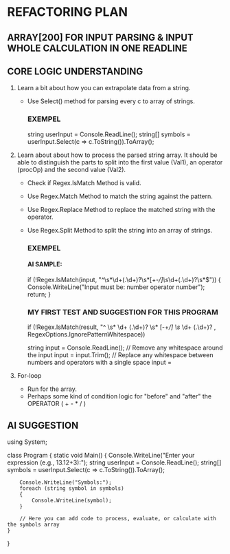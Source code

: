 # REFACTORING PLAN

## ARRAY[200] FOR INPUT PARSING & INPUT WHOLE CALCULATION IN ONE READLINE

## CORE LOGIC UNDERSTANDING
1. Learn a bit about how you can extrapolate data from a string.
    - Use Select() method for parsing every c to array of strings.
        ### EXEMPEL ###
        string userInput = Console.ReadLine();
        string[] symbols = userInput.Select(c => c.ToString()).ToArray();

2. Learn about about how to process the parsed string array. It should be able to distinguish the parts to split into the first value (Val1), an operator (procOp) and the second value (Val2).
    - Check if Regex.IsMatch Method is valid.
    - Use Regex.Match Method to match the string against the pattern.
    - Use Regex.Replace Method to replace the matched string with the operator.
    - Use Regex.Split Method to split the string into an array of strings.
        ### EXEMPEL ###
        #### AI SAMPLE: 
        if (!Regex.IsMatch(input, "^\s*\d+(\.\d+)?\s*[+\-*/]\s*\d+(\.\d+)?\s*$"))
        {
            Console.WriteLine("Input must be: number  operator  number");
            return;
        }
        ###
        ### MY FIRST TEST AND SUGGESTION FOR THIS PROGRAM
        if (!Regex.IsMatch(result, "^ \s* \d+ (\.\d+)? \s* [\-+*/] \s* \d+ (\.\d+)? ,  RegexOptions.IgnorePatternWhitespace))

        string input = Console.ReadLine();
        // Remove any whitespace around the input
        input = input.Trim();
        // Replace any whitespace between numbers and operators with a single space
        input = 



2. For-loop
    - Run for the array.
    - Perhaps some kind of condition logic for "before" and "after" 
    the OPERATOR ( + - * / )




## AI SUGGESTION
using System;


class Program
{
    static void Main()
    {
        Console.WriteLine("Enter your expression (e.g., 13.12+3):");
        string userInput = Console.ReadLine();
        string[] symbols = userInput.Select(c => c.ToString()).ToArray();

        Console.WriteLine("Symbols:");
        foreach (string symbol in symbols)
        {
            Console.WriteLine(symbol);
        }

        // Here you can add code to process, evaluate, or calculate with the symbols array
    }
}

